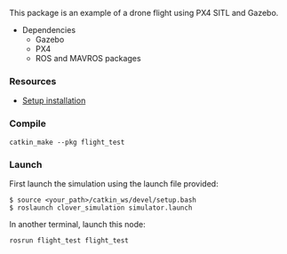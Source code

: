 This package is an example of a drone flight using PX4 SITL and Gazebo.

+ Dependencies
  + Gazebo
  + PX4
  + ROS and MAVROS packages

### Resources

+ [Setup installation](https://clover.coex.tech/en/simulation_native.html)


### Compile

`catkin_make --pkg flight_test`

### Launch

First launch the simulation using the launch file provided:

```
$ source <your_path>/catkin_ws/devel/setup.bash
$ roslaunch clover_simulation simulator.launch
```

In another terminal, launch this node:

```
rosrun flight_test flight_test
```
